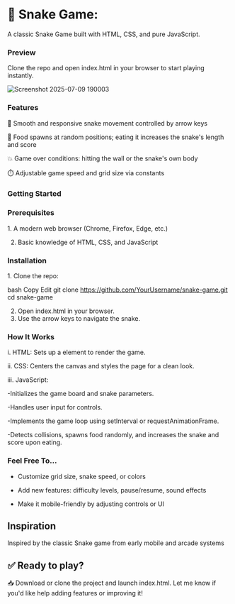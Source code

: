 <h1>🐍 Snake Game:</h1>

A classic Snake Game built with HTML, CSS, and pure JavaScript.

<h3>Preview </h3>
Clone the repo and open index.html in your browser to start playing instantly.

![Screenshot 2025-07-09 190003](https://github.com/user-attachments/assets/0f7de4cd-3d48-48fb-b08e-560ecbd1386e)



<h3>Features</h3>
🎯 Smooth and responsive snake movement controlled by arrow keys

🍎 Food spawns at random positions; eating it increases the snake's length and score

💥 Game over conditions: hitting the wall or the snake's own body

⏱️ Adjustable game speed and grid size via constants

<h3>Getting Started</h3>

<h3>Prerequisites </h3>
1. A modern web browser (Chrome, Firefox, Edge, etc.)

2. Basic knowledge of HTML, CSS, and JavaScript

<h3>Installation</h3>
1. Clone the repo:

bash
Copy
Edit
git clone https://github.com/YourUsername/snake-game.git
cd snake-game

2. Open index.html in your browser.
3. Use the arrow keys to navigate the snake.

<h3>How It Works</h3>

i. HTML: Sets up a <canvas> element to render the game.

ii. CSS: Centers the canvas and styles the page for a clean look.

iii. JavaScript:

-Initializes the game board and snake parameters.

-Handles user input for controls.

-Implements the game loop using setInterval or requestAnimationFrame.

-Detects collisions, spawns food randomly, and increases the snake and score upon eating.

<h3>Feel Free To...</h3>

- Customize grid size, snake speed, or colors

- Add new features: difficulty levels, pause/resume, sound effects

- Make it mobile-friendly by adjusting controls or UI

<h2>Inspiration</h2>

Inspired by the classic Snake game from early mobile and arcade systems


<h2>✅ Ready to play?</h2>

📥 Download or clone the project and launch index.html.
Let me know if you'd like help adding features or improving it!
